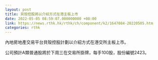 ```yaml
---
layout: post
title: 貝殼控股將以介紹方式在港主板上市
date: 2022-05-05 08:59:07.000000000 +08:00
link: https://news.rthk.hk/rthk/ch/component/k2/1647084-20220505.htm
categories: rthk
---
```


內地房地產交易平台貝殼控股計劃以介紹方式在港交所主板上市。

公司預計A類普通股將於下周三在交易所掛牌，每手100股，股份編號2423。

